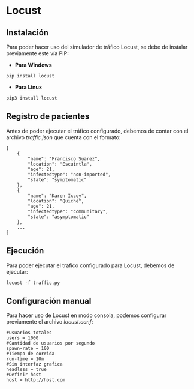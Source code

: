 # Locust
## Instalación
Para poder hacer uso del simulador de tráfico Locust, se debe de instalar previamente este vía PIP:
- **Para Windows**
```
pip install locust
```
- **Para Linux**
```
pip3 install locust
```
## Registro de pacientes
Antes de poder ejecutar el tráfico configurado, debemos de contar con el archivo *traffic.json* que cuenta con el formato:
```
[
    {
        "name": "Francisco Suarez",
        "location": "Escuintla",
        "age": 21,
        "infectedtype": "non-imported",
        "state": "symptomatic"
    },
    {
        "name": "Karen Ixcoy",
        "location": "Quiché",
        "age": 21,
        "infectedtype": "communitary",
        "state": "asymptomatic"
    },
    ...
]
```
## Ejecución
Para poder ejecutar el trafico configurado para Locust, debemos de ejecutar:
```
locust -f traffic.py
```
## Configuración manual
Para hacer uso de Locust en modo consola, podemos configurar previamente el archivo *locust.conf*:
```
#Usuarios totales
users = 1000
#Cantidad de usuarios por segundo
spawn-rate = 100
#Tiempo de corrida
run-time = 10m
#Sin interfaz grafica
headless = true
#Definir host
host = http://host.com
```
